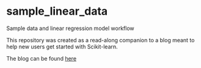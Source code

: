 # sample_linear_data
Sample data and linear regression model workflow


This repository was created as a read-along companion to a blog meant to help new users get started with Scikit-learn.

The blog can be found [here](https://www.carlosgarza.io/blog/scikit-learn-crash-course)